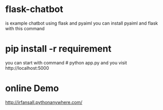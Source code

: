 # flask-chatbot
is example chatbot using flask and pyaiml
you can install pyaiml and flask with this command
# pip install -r requirement


you can start with command # python app.py
and you visit http://localhost:5000


# online Demo

http://irfansall.pythonanywhere.com/
